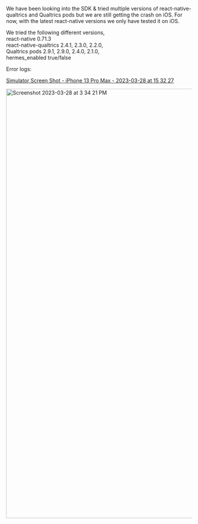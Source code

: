 We have been looking into the SDK & tried multiple versions of react-native-qualtrics and Qualtrics pods but we are still getting the crash on iOS. For now, with the latest react-native versions we only have tested it on iOS.

We tried the following different versions, <br>
react-native 0.71.3 <br>
react-native-qualtrics 2.4.1, 2.3.0, 2.2.0, <br>
Qualtrics pods  2.9.1,  2.9.0,  2.4.0,  2.1.0, <br>
hermes_enabled true/false

Error logs:

[Simulator Screen Shot - iPhone 13 Pro Max - 2023-03-28 at 15 32 27](https://user-images.githubusercontent.com/90600804/228209415-502afc42-9e59-4d80-81d0-084ca6d83162.png)

<img width="1163" alt="Screenshot 2023-03-28 at 3 34 21 PM" src="https://user-images.githubusercontent.com/90600804/228209828-ee84bd78-0c89-465c-ab24-6c321b6d897b.png">
